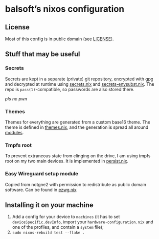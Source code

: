 # balsoft’s nixos configuration

## License

Most of this config is in public domain (see [LICENSE](./LICENSE)).

## Stuff that may be useful

### Secrets

Secrets are kept in a separate (private) git repository, encrypted with
gpg and decrypted at runtime using [secrets.nix](./modules/secrets.nix)
and [secrets-envsubst.nix](./modules/secrets-envsubst.nix). The repo is
`pass(1)`-compatible, so passwords are also stored there.

_pls no pwn_

### Themes

Themes for everything are generated from a custom base16 theme. The theme
is defined in [themes.nix](./modules/themes.nix), and the generation is spread all around
[modules](./modules).

### Tmpfs root

To prevent extraneous state from clinging on the drive, I am using tmpfs
root on my two main devices. It is implemented in [persist.nix](./modules/persist.nix).

### Easy Wireguard setup module

Copied from notgne2 with permission to redistribute as public domain software.
Can be found in [ezwg.nix](./modules/ezwg.nix)

## Installing it on your machine

1. Add a config for your device to `machines` (it has to set `deviceSpecific.devInfo`, import your `hardware-configuration.nix` and one of the profiles, and contain a `system` file);
2. `sudo nixos-rebuild test --flake .`

